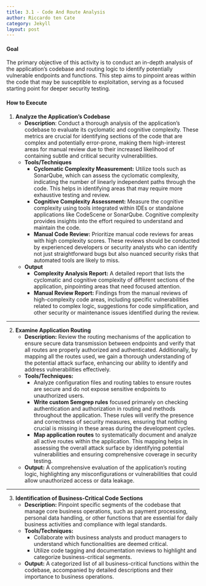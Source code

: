 ```yaml
---
title: 3.1 - Code And Route Analysis
author: Riccardo ten Cate
category: Jekyll
layout: post
---
```


#### Goal
The primary objective of this activity is to conduct an in-depth analysis of the application’s codebase and routing logic to identify potentially vulnerable endpoints and functions. This step aims to pinpoint areas within the code that may be susceptible to exploitation, serving as a focused starting point for deeper security testing.

#### How to Execute

1. **Analyze the Application’s Codebase**
	- **Description**: Conduct a thorough analysis of the application’s codebase to evaluate its cyclomatic and cognitive complexity. These metrics are crucial for identifying sections of the code that are complex and potentially error-prone, making them high-interest areas for manual review due to their increased likelihood of containing subtle and critical security vulnerabilities.
	- **Tools/Techniques**
		- **Cyclomatic Complexity Measurement:** Utilize tools such as SonarQube, which can assess the cyclomatic complexity, indicating the number of linearly independent paths through the code. This helps in identifying areas that may require more exhaustive testing and review.
		- **Cognitive Complexity Assessment:** Measure the cognitive complexity using tools integrated within IDEs or standalone applications like CodeScene or SonarQube. Cognitive complexity provides insights into the effort required to understand and maintain the code.
		- **Manual Code Review:** Prioritize manual code reviews for areas with high complexity scores. These reviews should be conducted by experienced developers or security analysts who can identify not just straightforward bugs but also nuanced security risks that automated tools are likely to miss.
	- **Output**
		- **Complexity Analysis Report:** A detailed report that lists the cyclomatic and cognitive complexity of different sections of the application, pinpointing areas that need focused attention.
		- **Manual Review Report:** Findings from the manual reviews of high-complexity code areas, including specific vulnerabilities related to complex logic, suggestions for code simplification, and other security or maintenance issues identified during the review.

---

2. **Examine Application Routing**
    - **Description:** Review the routing mechanisms of the application to ensure secure data transmission between endpoints and verify that all routes are properly authorized and authenticated. Additionally, by mapping all the routes used, we gain a thorough understanding of the potential attack surface, enhancing our ability to identify and address vulnerabilities effectively.
    - **Tools/Techniques:**
        - Analyze configuration files and routing tables to ensure routes are secure and do not expose sensitive endpoints to unauthorized users.
        - **Write custom Semgrep rules** focused primarely on checking authentication and authorization in routing and methods throughout the application. These rules will verify the presence and correctness of security measures, ensuring that nothing crucial is missing in these areas during the development cycles.
        - **Map application routes** to systematically document and analyze all active routes within the application. This mapping helps in assessing the overall attack surface by identifying potential vulnerabilities and ensuring comprehensive coverage in security testing.
    - **Output:** A comprehensive evaluation of the application’s routing logic, highlighting any misconfigurations or vulnerabilities that could allow unauthorized access or data leakage.

---

3. **Identification of Business-Critical Code Sections**
	- **Description:** Pinpoint specific segments of the codebase that manage core business operations, such as payment processing, personal data handling, or other functions that are essential for daily business activities and compliance with legal standards.
	- **Tools/Techniques:**
	    - Collaborate with business analysts and product managers to understand which functionalities are deemed critical.
	    - Utilize code tagging and documentation reviews to highlight and categorize business-critical segments.
	- **Output:** A categorized list of all business-critical functions within the codebase, accompanied by detailed descriptions and their importance to business operations.